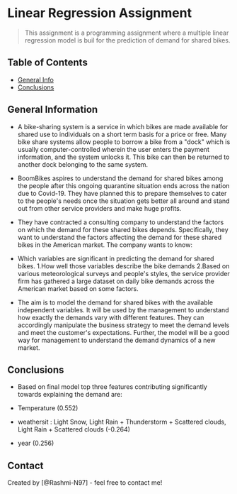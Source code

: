 # Linear Regression Assignment
> This assignment is a programming assignment where a multiple linear regression model is buil for the prediction of demand for shared bikes.

## Table of Contents
* [General Info](#general-information) 
* [Conclusions](#conclusions)

<!-- You can include any other section that is pertinent to your problem -->

## General Information

- A bike-sharing system is a service in which bikes are made available for shared use to individuals on a short term basis for a price or free. Many bike share systems allow people to borrow a bike from a "dock" which is usually computer-controlled wherein the user enters the payment information, and the system unlocks it. This bike can then be returned to another dock belonging to the same system.

- BoomBikes aspires to understand the demand for shared bikes among the people after this ongoing quarantine situation ends across the nation due to Covid-19. They have planned this to prepare themselves to cater to the people's needs once the situation gets better all around and stand out from other service providers and make huge profits.

- They have contracted a consulting company to understand the factors on which the demand for these shared bikes depends. Specifically, they want to understand the factors affecting the demand for these shared bikes in the American market. The company wants to know:

- Which variables are significant in predicting the demand for shared bikes.
  1.How well those variables describe the bike demands
  2.Based on various meteorological surveys and people's styles, the service provider firm has gathered a large dataset on daily bike demands across the American      market based on some factors. 

- The aim is to model the demand for shared bikes with the available independent variables. It will be used by the management to understand how exactly the demands vary with different features. They can accordingly manipulate the business strategy to meet the demand levels and meet the customer's expectations. Further, the model will be a good way for management to understand the demand dynamics of a new market.  

## Conclusions
- Based on final model top three features contributing significantly towards explaining the demand are:

- Temperature (0.552)
- weathersit : Light Snow, Light Rain + Thunderstorm + Scattered clouds, Light Rain + Scattered clouds (-0.264)
- year (0.256) 

## Contact
Created by [@Rashmi-N97] - feel free to contact me!


<!-- ## License -->
<!-- This project is open source and available under the [... License](). -->

<!-- You don't have to include all sections - just the one's relevant to your project -->

